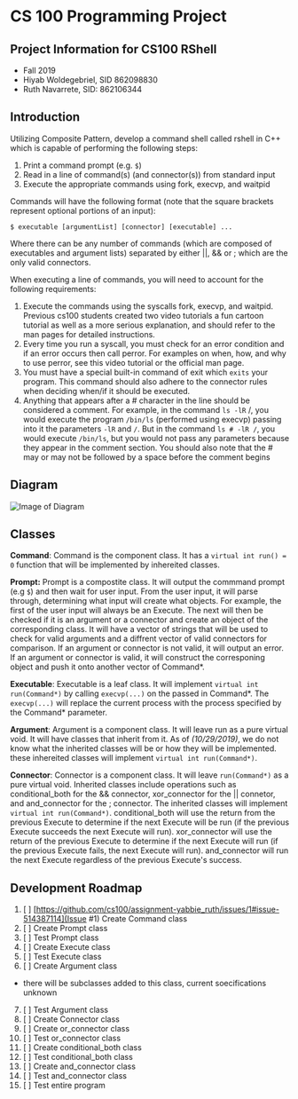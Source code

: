 # CS 100 Programming Project

## Project Information for CS100 RShell
* Fall 2019
* Hiyab Woldegebriel, SID 862098830 
* Ruth Navarrete, SID: 862106344

## Introduction
Utilizing Composite Pattern, develop a command shell called rshell in C++ which is capable of performing the following steps:

1. Print a command prompt (e.g. `$`)
1. Read in a line of command(s) (and connector(s)) from standard input
1. Execute the appropriate commands using fork, execvp, and waitpid

Commands will have the following format (note that the square brackets represent optional portions of an input):

`$ executable [argumentList] [connector] [executable] ...`

Where there can be any number of commands (which are composed of executables and argument lists) separated by either ||, && or ; which are the only valid connectors.

When executing a line of commands, you will need to account for the following requirements:

1. Execute the commands using the syscalls fork, execvp, and waitpid. Previous cs100 students created two video tutorials a fun cartoon tutorial as well as a more serious explanation, and should refer to the man pages for detailed instructions.
2. Every time you run a syscall, you must check for an error condition and if an error occurs then call perror. For examples on when, how, and why to use perror, see this video tutorial or the official man page.
3. You must have a special built-in command of exit which `exits` your program. This command should also adhere to the connector rules when deciding when/if it should be executed.
4. Anything that appears after a # character in the line should be considered a comment. For example, in the command `ls -lR` /, you would execute the program `/bin/ls` (performed using execvp) passing into it the parameters `-lR` and `/`. But in the command `ls # -lR /`, you would execute `/bin/ls`, but you would not pass any parameters because they appear in the comment section. You should also note that the # may or may not be followed by a space before the comment begins

## Diagram
![Image of Diagram](https://github.com/cs100/assignment-yabbie_ruth/blob/master/Design%20Assignment%20Diagram.png)

## Classes
**Command**: Command is the component class. It has a `virtual int run() = 0` function that will be implemented by inhereited classes.

**Prompt:** Prompt is a compostite class. It will output the commmand prompt (e.g `$`) and then wait for user input. From the user input, it will parse through, determining what input will create what objects. For example, the first of the user input will always be an Execute. The next will then be checked if it is an argument or a connector and create an object of the corresponding class. It will have a vector of strings that will be used to check for valid arguments and a diffrent vector of valid connectors for comparison. If an argument or connector is not valid, it will output an error. If an argument or connector is valid, it will construct the corresponing object and push it onto another vector of Command*.

**Executable**: Executable is a leaf class. It will implement `virtual int run(Command*)` by calling `execvp(...)` on the passed in Command*. The `execvp(...)` will replace the current process with the process specified by the Command* parameter.

**Argument**: Argument is a component class. It will leave run as a pure virtual void. It will have classes that inherit from it. As of *(10/29/2019)*, we do not know what the inherited classes will be or how they will be implemented. these inhereited classes will implement `virtual int run(Command*)`.

**Connector**: Connector is a component class. It will leave `run(Command*)` as a pure virtual void. Inherited classes include operations such as conditional_both for the && connector, xor_connector for the || connetor, and and_connector for the ; connector. The inherited classes will implement `virtual int run(Command*)`. conditional_both will use the return from the previous Execute to determine if the next Execute will be run (if the previous Execute succeeds the next Execute will run). xor_connector will use the return of the previous Execute to determine if the next Execute will run (if the previous Execute fails, the next Execute will run). and_connector will run the next Execute regardless of the previous Execute's success.

## Development Roadmap
1. [ ] [https://github.com/cs100/assignment-yabbie_ruth/issues/1#issue-514387114](Issue #1) Create Command class
2. [ ] Create Prompt class
3. [ ] Test Prompt class
4. [ ] Create Execute class
5. [ ] Test Execute class
6. [ ] Create Argument class
  * there will be subclasses added to this class, current soecifications unknown
7. [ ] Test Argument class
8. [ ] Create Connector class
9. [ ] Create or_connector class
10. [ ] Test or_connector class
11. [ ] Create conditional_both class
12. [ ] Test conditional_both class
13. [ ] Create and_connector class
14. [ ] Test and_connector class
15. [ ] Test entire program
